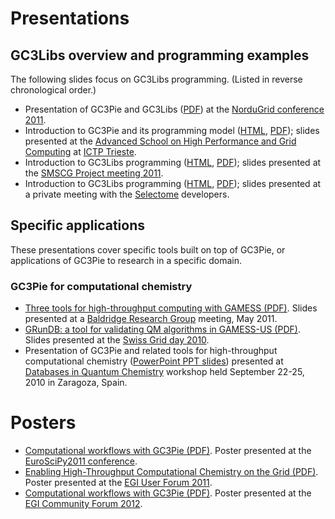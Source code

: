 # Presentations #


## GC3Libs overview and programming examples ##

The following slides focus on GC3Libs programming. (Listed in reverse
chronological order.)

  * Presentation of GC3Pie and GC3Libs ([PDF](http://gc3pie.googlecode.com/svn/wiki/slides/ng2011-2011.05/gc3pie-ng2011.pdf)) at the [NorduGrid conference 2011](http://indico.hep.lu.se/conferenceDisplay.py?confId=1047).
  * Introduction to GC3Pie and its programming model ([HTML](http://gc3pie.googlecode.com/svn/wiki/slides/grid-school-trieste-2011.04/trieste.html), [PDF](http://gc3pie.googlecode.com/svn/wiki/slides/grid-school-trieste-2011.04/trieste.pdf)); slides presented at the [Advanced School on High Performance and Grid Computing](http://cdsagenda5.ictp.trieste.it/full_display.php?ida=a10135) at [ICTP Trieste](http://www.ictp.it).
  * Introduction to GC3Libs programming ([HTML](http://gc3pie.googlecode.com/svn/wiki/slides/smscg-meeting-2011.03/lausanne.html), [PDF](http://gc3pie.googlecode.com/svn/wiki/slides/smscg-meeting-2011.03/lausanne.pdf)); slides presented at the [SMSCG Project meeting 2011](http://www.smscg.ch/WP/management/meetings/).
  * Introduction to GC3Libs programming ([HTML](http://gc3pie.googlecode.com/svn/wiki/slides/selectome-lausanne-2011.02/lausanne.html), [PDF](http://gc3pie.googlecode.com/svn/wiki/slides/selectome-lausanne-2011.02/lausanne.pdf)); slides presented at a private meeting with the [Selectome](http://wiki.isb-sib.ch/grid-selectome/) developers.


## Specific applications ##

These presentations cover specific tools built on top of GC3Pie, or
applications of GC3Pie to research in a specific domain.

### GC3Pie for computational chemistry ###

  * [Three tools for high-throughput computing with GAMESS (PDF)](http://gc3pie.googlecode.com/svn/wiki/slides/kb2011.05/gc3pie-for-compchem.pdf). Slides presented at a [Baldridge Research Group](http://www.oci.uzh.ch/group.pages/baldridge/index.php) meeting, May 2011.
  * [GRunDB: a tool for validating QM algorithms in GAMESS-US (PDF)](http://gc3pie.googlecode.com/svn/wiki/slides/sgd2010/grundb.pdf). Slides presented at the [Swiss Grid day 2010](http://www.swing-grid.ch/event/242148-swiss-grid-day-2010).
  * Presentation of GC3Pie and related tools for high-throughput computational chemistry ([PowerPoint PPT slides](http://gc3pie.googlecode.com/svn/wiki/slides/zcam-zaragoza-2010.09/ZCAM_workshop_20100923_final.pptm)) presented at [Databases in Quantum Chemistry](http://neptuno.unizar.es/events/qcdatabases2010/) workshop held September 22-25, 2010 in Zaragoza, Spain.


# Posters #

  * [Computational workflows with GC3Pie (PDF)](http://gc3pie.googlecode.com/svn/wiki/posters/euroscipy2011/gc3pie-euroscipy2011.pdf).  Poster presented at the [EuroSciPy2011 conference](http://www.euroscipy.org/conference/euroscipy2011).
  * [Enabling High-Throughput Computational Chemistry on the Grid (PDF)](http://gc3pie.googlecode.com/svn/wiki/posters/egi-user-forum-2011/GC3Pie_EGI-UF2011.pdf).  Poster presented at the [EGI User Forum 2011](http://uf2011.egi.eu/).
  * [Computational workflows with GC3Pie (PDF)](http://gc3pie.googlecode.com/svn/wiki/posters/egi-community-forum-2012/gc3pieegi2012.pdf).  Poster presented at the [EGI Community Forum 2012](http://cf2012.egi.eu/).